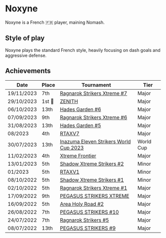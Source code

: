 # Noxyne

Noxyne is a French :fr: player, maining Nomash. 

## Style of play

Noxyne plays the standard French style, heavily focusing on dash goals and aggressive defense. 

## Achievements

| Date | Place | Tournament | Tier |
| - | - | - | - |
| 19/11/2023 | 7th | [Ragnarok Strikers Xtreme #7](../../tournaments/ragna/ragnax7.md) | Major |
| 29/10/2023 |1st :1st_place_medal: | [ZENITH](../../tournaments/misc/zenith1.md) | Major |
| 06/10/2023 | 13th | [Hades Garden #6](../../tournaments/hg/hg6.md) | Major |
| 07/09/2023 | 9th | [Ragnarok Strikers Xtreme #6](../../tournaments/ragna/ragnax6.md) | Major |
| 31/08/2023 | 13th | [Hades Garden #5](../../tournaments/hg/hg5.md) | Major |
| 08/2023 | 4th | [RTAXV7](../../tournaments/rtaxv/rtaxv7.md) | Major |
| 30/07/2023 | 13th | [Inazuma Eleven Strikers World Cup 2023](../../tournaments/worldcup23.md) | World Cup |
| 11/02/2023 | 4th | [Xtreme Frontier](../../tournaments/sf/xf.md) | Major |
| 13/01/2023 | 5th | [Shadow Xtreme Strikers #2](../../tournaments/shadow/shadow2.md) | Minor |
| 01/2023 | 5th | [RTAXV1](../../tournaments/rtaxv/rtaxv1.md) | Minor |
| 08/10/2022 | 5th | [Shadow Xtreme Strikers #1](../../tournaments/shadow/shadow1.md) | Minor |
| 02/10/2022 | 5th | [Ragnarok Strikers Xtreme #1](../../tournaments/ragna/ragnax1.md) | Major |
| 17/09/2022 | 9th | [PEGASUS STRIKERS XTREME](../../tournaments/pegasus/pegasusx.md) | Major |
| 16/09/2022 | 5th | [Area Holy Road #2](../../tournaments/misc/holyroad2.md) | Major |
| 26/08/2022 | 7th | [PEGASUS STRIKERS #10](../../tournaments/pegasus/pegasus10.md) | Major | 
| 24/07/2022 | 7th | [Ragnarok Strikers #5](../../tournaments/ragna/ragna5.md) | Major |
| 08/07/2022 | 13th | [PEGASUS STRIKERS #9](../../tournaments/pegasus/pegasus9.md) | Major |
